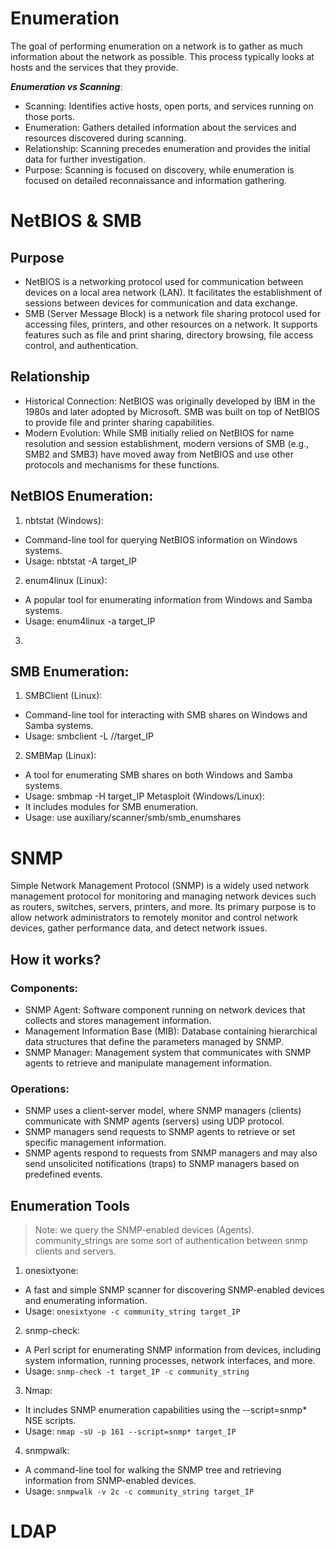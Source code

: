 # Enumeration
The goal of performing enumeration on a network is to gather as much information about the network as possible. This process typically looks at hosts and the services that they provide.

***Enumeration vs Scanning***:
- Scanning: Identifies active hosts, open ports, and services running on those ports.
- Enumeration: Gathers detailed information about the services and resources discovered during scanning.
- Relationship: Scanning precedes enumeration and provides the initial data for further investigation.
- Purpose: Scanning is focused on discovery, while enumeration is focused on detailed reconnaissance and information gathering.

# NetBIOS & SMB
## Purpose
- NetBIOS is a networking protocol used for communication between devices on a local area network (LAN). It facilitates the establishment of sessions between devices for communication and data exchange.
- SMB (Server Message Block) is a network file sharing protocol used for accessing files, printers, and other resources on a network. It supports features such as file and print sharing, directory browsing, file access control, and authentication.
  
## Relationship
- Historical Connection: NetBIOS was originally developed by IBM in the 1980s and later adopted by Microsoft. SMB was built on top of NetBIOS to provide file and printer sharing capabilities.
- Modern Evolution: While SMB initially relied on NetBIOS for name resolution and session establishment, modern versions of SMB (e.g., SMB2 and SMB3) have moved away from NetBIOS and use other protocols and mechanisms for these functions.
  
## NetBIOS Enumeration:
1. nbtstat (Windows):
- Command-line tool for querying NetBIOS information on Windows systems.
- Usage: nbtstat -A target_IP
2. enum4linux (Linux):
- A popular tool for enumerating information from Windows and Samba systems.
- Usage: enum4linux -a target_IP
3. 
## SMB Enumeration:
1. SMBClient (Linux):
- Command-line tool for interacting with SMB shares on Windows and Samba systems.
- Usage: smbclient -L //target_IP
2. SMBMap (Linux):
- A tool for enumerating SMB shares on both Windows and Samba systems.
- Usage: smbmap -H target_IP
Metasploit (Windows/Linux):
- It includes modules for SMB enumeration.
- Usage: use auxiliary/scanner/smb/smb_enumshares

# SNMP
Simple Network Management Protocol (SNMP) is a widely used network management protocol for monitoring and managing network devices such as routers, switches, servers, printers, and more. Its primary purpose is to allow network administrators to remotely monitor and control network devices, gather performance data, and detect network issues.

## How it works?
### Components:
- SNMP Agent: Software component running on network devices that collects and stores management information.
- Management Information Base (MIB): Database containing hierarchical data structures that define the parameters managed by SNMP.
- SNMP Manager: Management system that communicates with SNMP agents to retrieve and manipulate management information.
  
### Operations:
- SNMP uses a client-server model, where SNMP managers (clients) communicate with SNMP agents (servers) using UDP protocol.
- SNMP managers send requests to SNMP agents to retrieve or set specific management information.
- SNMP agents respond to requests from SNMP managers and may also send unsolicited notifications (traps) to SNMP managers based on predefined events.

## Enumeration Tools 
> Note: we query the SNMP-enabled devices (Agents).
> community_strings are some sort of authentication between snmp clients and servers.

1. onesixtyone:
- A fast and simple SNMP scanner for discovering SNMP-enabled devices and enumerating information.
- Usage: `onesixtyone -c community_string target_IP`
2. snmp-check:
- A Perl script for enumerating SNMP information from devices, including system information, running processes, network interfaces, and more.
- Usage: `snmp-check -t target_IP -c community_string`
3. Nmap:
- It includes SNMP enumeration capabilities using the --script=snmp* NSE scripts.
- Usage: `nmap -sU -p 161 --script=snmp* target_IP`
4. snmpwalk:
- A command-line tool for walking the SNMP tree and retrieving information from SNMP-enabled devices.
- Usage: `snmpwalk -v 2c -c community_string target_IP`

# LDAP
